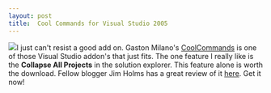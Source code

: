 ```yaml
---
layout: post
title:  Cool Commands for Visual Studio 2005
---
```

![](http://s3.amazonaws.com/BlueOnionSoftware/Blog/coolcommands.png)I just can't resist a good add on. Gaston Milano's [CoolCommands](http://weblogs.asp.net/gmilano/archive/2005/11/10/430240.aspx) is one of those Visual Studio addon's that just fits. The one feature I really like is the **Collapse All Projects** in the solution explorer. This feature alone is worth the download. Fellow blogger Jim Holms has a great review of it [here](http://visualstudiohacks.com/coolcommands). Get it now!
